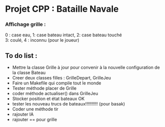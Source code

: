 # Projet CPP : Bataille Navale
### Affichage grille :
0 : case eau, 1: case bateau intact, 2: case bateau touché <br />
3: coulé, 4 : inconnu (pour le joueur)

## To do list :
- Mettre la classe Grille à jour pour convenir à la nouvelle configuration de la classe Bateau
- Creer deux classes filles : GrilleDepart, GrilleJeu
- Faire un Makefile qui compile tout le monde
- Tester méthode placer de Grille
- coder méthode actualiser() dans GrilleJeu
- Stocker position et état bateaux OK
- tester les nouveau trucs de bateaux!!!!!!!!!! (pour basak)
- Coder une méthode tir
- rajouter IA
- rajouter == pour grille
